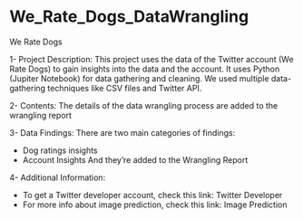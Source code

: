 # We_Rate_Dogs_DataWrangling
We Rate Dogs

1-	Project Description:
This project uses the data of the Twitter account (We Rate Dogs) to gain insights into the data and the account. It uses Python (Jupiter Notebook) for data gathering and cleaning. 
We used multiple data-gathering techniques like CSV files and Twitter API.

2-	Contents:
The details of the data wrangling process are added to the wrangling report

3-	Data Findings:
There are two main categories of findings:
-  Dog ratings insights
- Account Insights 
And they’re added to the Wrangling Report

4-	Additional Information:

-  To get a Twitter developer account, check this link: Twitter Developer
- For more info about image prediction, check this link: Image Prediction 

